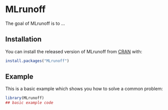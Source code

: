 
# MLrunoff

<!-- badges: start -->
<!-- badges: end -->

The goal of MLrunoff is to ...

## Installation

You can install the released version of MLrunoff from [CRAN](https://CRAN.R-project.org) with:

``` r
install.packages("MLrunoff")
```

## Example

This is a basic example which shows you how to solve a common problem:

``` r
library(MLrunoff)
## basic example code
```

